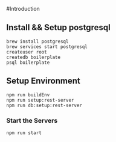#Introduction

## Install && Setup postgresql
```
brew install postgresql
brew services start postgresql
createuser root
createdb boilerplate
psql boilerplate
```

## Setup Environment
```
npm run buildEnv
npm run setup:rest-server
npm run db:setup:rest-server
```

### Start the Servers
```
npm run start
```